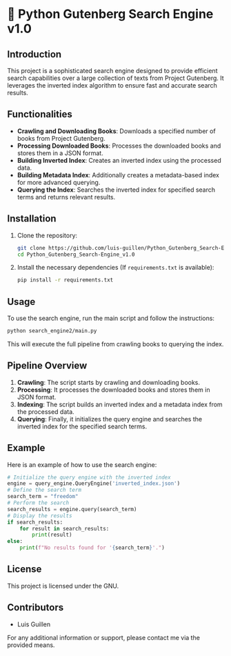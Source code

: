 # 📖 Python Gutenberg Search Engine v1.0

## Introduction
This project is a sophisticated search engine designed to provide efficient search capabilities over a large collection of texts from Project Gutenberg. It leverages the inverted index algorithm to ensure fast and accurate search results.

## Functionalities
- **Crawling and Downloading Books**: Downloads a specified number of books from Project Gutenberg.
- **Processing Downloaded Books**: Processes the downloaded books and stores them in a JSON format.
- **Building Inverted Index**: Creates an inverted index using the processed data.
- **Building Metadata Index**: Additionally creates a metadata-based index for more advanced querying.
- **Querying the Index**: Searches the inverted index for specified search terms and returns relevant results.

## Installation
1. Clone the repository:
   ```bash
   git clone https://github.com/luis-guillen/Python_Gutenberg_Search-Engine_v1.0.git
   cd Python_Gutenberg_Search-Engine_v1.0
   ```
2. Install the necessary dependencies (If `requirements.txt` is available):
   ```bash
   pip install -r requirements.txt
   ```

## Usage
To use the search engine, run the main script and follow the instructions:
```bash
python search_engine2/main.py
```
This will execute the full pipeline from crawling books to querying the index.

## Pipeline Overview
1. **Crawling**: The script starts by crawling and downloading books.
2. **Processing**: It processes the downloaded books and stores them in JSON format.
3. **Indexing**: The script builds an inverted index and a metadata index from the processed data.
4. **Querying**: Finally, it initializes the query engine and searches the inverted index for the specified search terms.

## Example
Here is an example of how to use the search engine:
```python
# Initialize the query engine with the inverted index
engine = query_engine.QueryEngine('inverted_index.json')
# Define the search term
search_term = "freedom"
# Perform the search
search_results = engine.query(search_term)
# Display the results
if search_results:
    for result in search_results:
        print(result)
else:
    print(f"No results found for '{search_term}'.")
```

## License
This project is licensed under the GNU.

## Contributors
- Luis Guillen

For any additional information or support, please contact me via the provided means.
